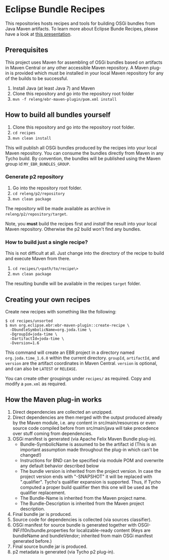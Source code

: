 Eclipse Bundle Recipes
======================

This repositories hosts recipes and tools for building OSGi bundles from Java Maven artifacts. 
To learn more about Eclipse Bunde Recipes, please have a look at [this presentation](http://de.slideshare.net/guw/tasty-recipes-for-osgi-bundles).



Prerequisites
-------------

This project uses Maven for assembling of OSGi bundles based on artifacts in Maven Central or
any other accessible Maven repository. A Maven plug-in is provided which must be installed
in your local Maven repository for any of the builds to be successful.

1. Install Java (at least Java 7) and Maven
2. Clone this repository and go into the repository root folder
3. `mvn -f releng/ebr-maven-plugin/pom.xml install`



How to build all bundles yourself
---------------------------------

1. Clone this repository and go into the repository root folder.
2. `cd recipes`
3. `mvn clean install`

This will publish all OSGi bundles produced by the recipes into your local Maven repository. You can consume
the bundles directly from Maven in any Tycho build. By convention, the bundles will be published using the
Maven group id `MY_EBR_BUNDLES_GROUP`.


### Generate p2 repository

1. Go into the repository root folder.
2. `cd releng/p2/repository`
3. `mvn clean package`

The repository will be made available as archive in `releng/p2/repository/target`.

Note, you **must** build the recipes first and *install* the result into your local Maven repository. Otherwise
the p2 build won't find any bundles.


### How to build just a single recipe?

This is not difficult at all. Just change into the directory of the recipe to build and execute Maven from there.

1. `cd recipes/\<path/to/recipe\>`
2. `mvn clean package`

The resulting bundle will be available in the recipes `target` folder.


Creating your own recipes
-------------------------

Create new recipes with something like the following:

    $ cd recipes/unsorted
    $ mvn org.eclipse.ebr:ebr-maven-plugin::create-recipe \
      -DbundleSymbolicName=org.joda.time \
      -DgroupId=joda-time \
      -DartifactId=joda-time \
      -Dversion=1.6

This command will create an EBR project in a directory named
`org.joda.time_1.6.0` within the current directory.  `groupId`,
`artifactId`, and `version` are the artifact coordinates in Maven
Central.  `version` is optional, and can also be `LATEST` or
`RELEASE`.

You can create other groupings under `recipes/` as required.  Copy
and modify a `pom.xml` as required.



How the Maven plug-in works
---------------------------
 1. Direct dependencies are collected an unzipped.
 2. Direct dependencies are then merged with the output produced
    already by the Maven module, i.e. any content in src/main/resources
    or even source code compiled before from src/main/java will take
    precedence over stuff coming from dependencies.
 3. OSGi manifest is generated (via Apache Felix Maven Bundle plug-in).
      - Bundle-SymbolicName is assumed to be the artifact id
        (This is an important assumption made throughout the plug-in
        which can't be changed!)
      - Instructions for BND can be specified via module POM and
        overwrite any default behavior described below
      - The bundle version is inherited from the project version. In
        case the project version ends with "-SNAPSHOT" it will be
        replaced with ".qualifier". Tycho's qualifier expansion is
        supported. Thus, if Tycho computed a proper build qualifier
        then this one will be used as the qualifier replacement.
      - The Bundle-Name is inherited from the Maven project name.
      - The Bundle-Description is inherited from the Maven project
        description.
 4. Final bundle jar is produced.
 5. Source code for dependencies is collected (via sources classifier).
 6. OSGi manifest for source bundle is generated together with
    OSGI-INF/l10n/bundle.properties for localizable-ready content
    (Keys are bundleName and bundleVendor; inherited from main OSGi
    manifest generated before.)
 7. Final source bundle jar is produced.
 8. p2 metadata is generated (via Tycho p2 plug-in).

